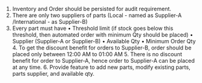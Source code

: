 1.	Inventory and Order should be persisted for audit requirement.
2.	There are only two suppliers of parts (Local - named as Supplier-A /International - as Supplier-B)
3.	 Every part must have
•	Threshold limit (if stock goes below this threshold, then automated order with minimum Qty should be placed)
•	Supplier (Supplier-A or Supplier-B)
•	Available Qty
•	Minimum Order Qty
      4. To get the discount benefit for orders to Supplier-B, order should be placed only between 12:00      AM to 01:00 AM
      5. There is no discount benefit for order to Supplier-A, hence order to Supplier-A can be placed at any time.
      6. Provide feature to add new parts, modify existing parts, parts supplier, and available qty.
